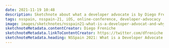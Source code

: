 ```yaml
---
date: 2021-11-19 10:48
description: Sketchnote about what a developer advocate is by Diego Freniche at NSSpain 2021
tags: nsspain, nsspain-21, iOS, online-conference, developer-advocacy
image: images/sketchnotes/nsspain21-what-is-a-developer-advocat-and-why-you-want-one-in-your-team-small.jpg
sketchnoteMetadata.contentCreator: Diego Freniche
sketchnoteMetadata.linkToContentCreator: https://twitter.com/dfreniche
sketchnoteMetadata.heading: NSSpain 2021: What is a Developer Advocate and why you want one in your team?
---
```

